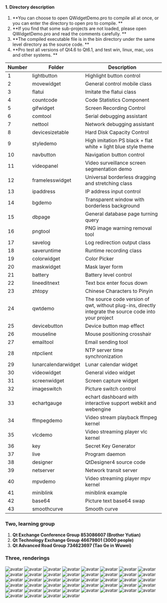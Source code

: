 #### 1. Directory description
1. **You can choose to open QWidgetDemo.pro to compile all at once, or you can enter the directory to open pro to compile. **
2. **If you find that some sub-projects are not loaded, please open QWidgetDemo.pro and read the comments carefully. **
3. **The compiled executable file is in the bin directory under the same level directory as the source code. **
4. **Pro test all versions of Qt4.6 to Qt6.1, and test win, linux, mac, uos and other systems. **

| Number | Folder | Description |
| ------ | ------ | ------ |
| 1 | lightbutton | Highlight button control |
| 2 | movewidget | General control mobile class |
| 3 | flatui | Imitate the flatui class |
| 4 | countcode | Code Statistics Component |
| 5 | gifwidget | Screen Recording Control |
| 6 | comtool | Serial debugging assistant |
| 7 | nettool | Network debugging assistant |
| 8 | devicesizetable | Hard Disk Capacity Control |
| 9 | styledemo | High imitation PS black + flat white + light blue style theme |
| 10 | navbutton | Navigation button control |
| 11 | videopanel | Video surveillance screen segmentation demo |
| 12 | framelesswidget | Universal borderless dragging and stretching class |
| 13 | ipaddress | IP address input control |
| 14 | bgdemo | Transparent window with borderless background |
| 15 | dbpage | General database page turning query |
| 16 | pngtool | PNG image warning removal tool |
| 17 | savelog | Log redirection output class |
| 18 | saveruntime | Runtime recording class |
| 19 | colorwidget | Color Picker |
| 20 | maskwidget | Mask layer form |
| 21 | battery | Battery level control |
| 22 | lineeditnext | Text box enter focus down |
| 23 | zhtopy | Chinese Characters to Pinyin |
| 24 | qwtdemo | The source code version of qwt, without plug-ins, directly integrate the source code into your project |
| 25 | devicebutton | Device button map effect |
| 26 | mouseline | Mouse positioning crosshair |
| 27 | emailtool | Email sending tool |
| 28 | ntpclient | NTP server time synchronization |
| 29 | lunarcalendarwidget | Lunar calendar widget |
| 30 | videowidget | General video widget |
| 31 | screenwidget | Screen capture widget |
| 32 | imageswitch | Picture switch control |
| 33 | echartgauge | echart dashboard with interactive support webkit and webengine |
| 34 | ffmpegdemo | Video stream playback ffmpeg kernel |
| 35 | vlcdemo | Video streaming player vlc kernel |
| 36 | key | Secret Key Generator |
| 37 | live | Program daemon |
| 38 | designer | QtDesigner4 source code |
| 39 | netserver | Network transit server |
| 40 | mpvdemo | Video streaming player mpv kernel |
| 41 | miniblink | miniblink example |
| 42 | base64 | Picture text base64 swap |
| 43 | smoothcurve | Smooth curve |

### Two, learning group
1. **Qt Exchange Conference Group 853086607 (Brother Yutian)**
2. **Qt Technology Exchange Group 46679801 (3000 people)**
3. **Qt Advanced Road Group 734623697 (Tao Ge in Wuwei)**

### Three, renderings
![avatar](https://github.com/feiyangqingyun/QWidgetDemo/raw/master/0snap/lightbutton.gif)
![avatar](https://github.com/feiyangqingyun/QWidgetDemo/raw/master/0snap/movewidget.gif)
![avatar](https://github.com/feiyangqingyun/QWidgetDemo/raw/master/0snap/flatui.gif)
![avatar](https://github.com/feiyangqingyun/QWidgetDemo/raw/master/0snap/countcode.gif)
![avatar](https://github.com/feiyangqingyun/QWidgetDemo/raw/master/0snap/gifwidget.gif)
![avatar](https://github.com/feiyangqingyun/QWidgetDemo/raw/master/0snap/comtool.jpg)
![avatar](https://github.com/feiyangqingyun/QWidgetDemo/raw/master/0snap/nettool.gif)
![avatar](https://github.com/feiyangqingyun/QWidgetDemo/raw/master/0snap/devicesizetable.gif)
![avatar](https://github.com/feiyangqingyun/QWidgetDemo/raw/master/0snap/styledemo_psblack.png)
![avatar](https://github.com/feiyangqingyun/QWidgetDemo/raw/master/0snap/styledemo_lightblue.png)
![avatar](https://github.com/feiyangqingyun/QWidgetDemo/raw/master/0snap/styledemo_flatwhite.png)
![avatar](https://github.com/feiyangqingyun/QWidgetDemo/raw/master/0snap/navbutton.gif)
![avatar](https://github.com/feiyangqingyun/QWidgetDemo/raw/master/0snap/videopanel.gif)
![avatar](https://github.com/feiyangqingyun/QWidgetDemo/raw/master/0snap/framelesswidget.gif)
![avatar](https://github.com/feiyangqingyun/QWidgetDemo/raw/master/0snap/ipaddress.gif)
![avatar](https://github.com/feiyangqingyun/QWidgetDemo/raw/master/0snap/bgdemo.gif)
![avatar](https://github.com/feiyangqingyun/QWidgetDemo/raw/master/0snap/dbpage.png)
![avatar](https://github.com/feiyangqingyun/QWidgetDemo/raw/master/0snap/pngtool.gif)
![avatar](https://github.com/feiyangqingyun/QWidgetDemo/raw/master/0snap/savelog.png)
![avatar](https://github.com/feiyangqingyun/QWidgetDemo/raw/master/0snap/saveruntime.jpg)
![avatar](https://github.com/feiyangqingyun/QWidgetDemo/raw/master/0snap/colorwidget.gif)
![avatar](https://github.com/feiyangqingyun/QWidgetDemo/raw/master/0snap/maskwidget.gif)
![avatar](https://github.com/feiyangqingyun/QWidgetDemo/raw/master/0snap/battery.gif)
![avatar](https://github.com/feiyangqingyun/QWidgetDemo/raw/master/0snap/lineeditnext.gif)
![avatar](https://github.com/feiyangqingyun/QWidgetDemo/raw/master/0snap/zhtopy.gif)
![avatar](https://github.com/feiyangqingyun/QWidgetDemo/raw/master/0snap/qwtdemo.jpg)
![avatar](https://github.com/feiyangqingyun/QWidgetDemo/raw/master/0snap/devicebutton.gif)
![avatar](https://github.com/feiyangqingyun/QWidgetDemo/raw/master/0snap/mouseline.gif)
![avatar](https://github.com/feiyangqingyun/QWidgetDemo/raw/master/0snap/emailtool.gif)
![avatar](https://github.com/feiyangqingyun/QWidgetDemo/raw/master/0snap/ntpclient.gif)
![avatar](https://github.com/feiyangqingyun/QWidgetDemo/raw/master/0snap/lunarcalendarwidget.gif)
![avatar](https://github.com/feiyangqingyun/QWidgetDemo/raw/master/0snap/videowidget.gif)
![avatar](https://github.com/feiyangqingyun/QWidgetDemo/raw/master/0snap/screenwidget.gif)
![avatar](https://github.com/feiyangqingyun/QWidgetDemo/raw/master/0snap/echartgauge.gif)
![avatar](https://github.com/feiyangqingyun/QWidgetDemo/raw/master/0snap/imageswitch.gif)
![avatar](https://github.com/feiyangqingyun/QWidgetDemo/raw/master/0snap/ffmpegdemo.png)
![avatar](https://github.com/feiyangqingyun/QWidgetDemo/raw/master/0snap/vlcdemo.png)
![avatar](https://github.com/feiyangqingyun/QWidgetDemo/raw/master/0snap/key.png)
![avatar](https://github.com/feiyangqingyun/QWidgetDemo/raw/master/0snap/live.png)
![avatar](https://github.com/feiyangqingyun/QWidgetDemo/raw/master/0snap/netserver.jpg)
![avatar](https://github.com/feiyangqingyun/QWidgetDemo/raw/master/0snap/designer.png)
![avatar](https://github.com/feiyangqingyun/QWidgetDemo/raw/master/0snap/miniblink.jpg)
![avatar](https://github.com/feiyangqingyun/QWidgetDemo/raw/master/0snap/base64.png)
![avatar](https://github.com/feiyangqingyun/QWidgetDemo/raw/master/0snap/smoothcurve.gif)

